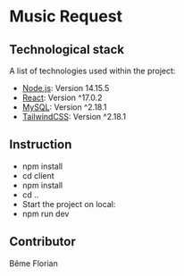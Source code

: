 # Music Request

## Technological stack
A list of technologies used within the project:
* [Node.js](https://nodejs.org/en/): Version 14.15.5
* [React](https://en.reactjs.org/): Version ^17.0.2
* [MySQL](https://www.mysql.com/): Version ^2.18.1
* [TailwindCSS](https://tailwindcss.com/):  Version ^2.18.1

## Instruction

* npm install
* cd client 
* npm install
* cd .. 
* Start the project on local:
* npm run dev 


## Contributor
Bême Florian
